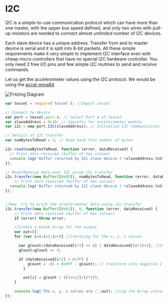# I2C

I2C is a simple-to-use communication protocol which can have more than one master, with the upper bus speed defined, and only two wires with pull-up resistors are needed to connect almost _unlimited_ number of I2C devices.

Each slave device has a unique address. Transfer from and to master device is serial and it is split into 8-bit packets. All these simple requirements make it very simple to implement I2C interface even with cheap micro-controllers that have no special I2C hardware controller. You only need 2 free I/O pins and few simple i2C routines to send and receive commands.

Let us get the accelerometer values using the I2C protocol. We would be using the [accel-mma84](https://www.seeedstudio.com/Tessel-Accelerometer-Module-p-2223.html)

![Fritzing Diagram](http://i.imgur.com/zK4U4S3.png)

```js
var tessel = require('tessel'); //Import tessel

// Connect to device
var port = tessel.port.A; // Select Port A of Tessel
var slaveAddress = 0x1D; // Specefic for accelerometer module
var i2c = new port.I2C(slaveAddress); // Initialize I2C communication

// Details of I2C transfer
var numBytesToRead = 1; // Read back this number of bytes

i2c.read(numBytesToRead, function (error, dataReceived) {
  // Print data received (buffer of hex values)
  console.log('Buffer returned by I2C slave device ('+slaveAddress.toString(16)+'):', dataReceived);
});

// Read/Receive data over I2C using i2c.transfer
i2c.transfer(new Buffer([0x0D]), numBytesToRead, function (error, dataReceived) {
    // Print data received (buffer of hex values)
  console.log('Buffer returned by I2C slave device ('+slaveAddress.toString(16)+'):', dataReceived);
});


//Now, try to print the accelerometer data using i2c.transfer
i2c.transfer(new Buffer([0x01]), 6, function (error, dataReceived) {
    // Print data received (buffer of hex values)
    if (error) throw error;

    //Create a blank array for the output
    var out=[];
    for (var i=0;i<3;i++){ //iterating for the x, y, z values

      var gCount=(dataReceived[i*2] << 8) | dataReceived[(i*2)+1]; //Converting the 8 bit data into a 12 bit
      gCount=gCount >> 4;

      if (dataReceived[i*2] > 0x7F) {
          gCount = -(1 + 0xFFF - gCount); // Transform into negative 2's complement
        }

        out[i] = gCount / ((1<<12)/(2*2));
    }

    console.log('The x, y, z values are :',out); //Log the Array containing the x,y,z values
});
```
